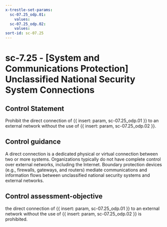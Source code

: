 ```yaml
---
x-trestle-set-params:
  sc-07.25_odp.01:
    values:
  sc-07.25_odp.02:
    values:
sort-id: sc-07.25
---
```


# sc-7.25 - \[System and Communications Protection\] Unclassified National Security System Connections

## Control Statement

Prohibit the direct connection of {{ insert: param, sc-07.25_odp.01 }} to an external network without the use of {{ insert: param, sc-07.25_odp.02 }}.

## Control guidance

A direct connection is a dedicated physical or virtual connection between two or more systems. Organizations typically do not have complete control over external networks, including the Internet. Boundary protection devices (e.g., firewalls, gateways, and routers) mediate communications and information flows between unclassified national security systems and external networks.

## Control assessment-objective

the direct connection of {{ insert: param, sc-07.25_odp.01 }} to an external network without the use of {{ insert: param, sc-07.25_odp.02 }} is prohibited.
